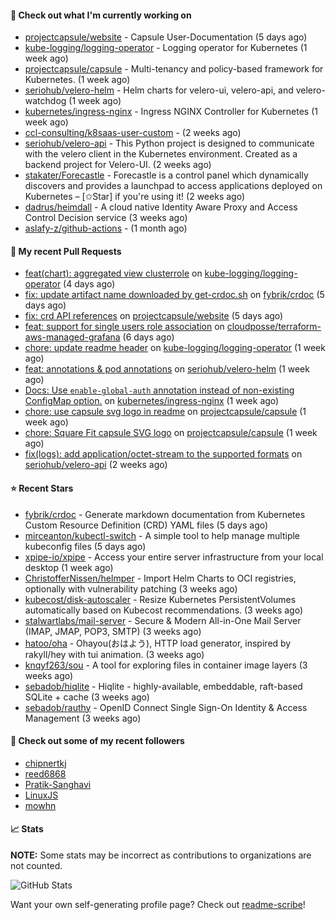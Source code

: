 #### 👷 Check out what I'm currently working on

- [projectcapsule/website](https://github.com/projectcapsule/website) - Capsule User-Documentation (5 days ago)
- [kube-logging/logging-operator](https://github.com/kube-logging/logging-operator) - Logging operator for Kubernetes (1 week ago)
- [projectcapsule/capsule](https://github.com/projectcapsule/capsule) - Multi-tenancy and policy-based framework for Kubernetes. (1 week ago)
- [seriohub/velero-helm](https://github.com/seriohub/velero-helm) - Helm charts for velero-ui, velero-api, and velero-watchdog (1 week ago)
- [kubernetes/ingress-nginx](https://github.com/kubernetes/ingress-nginx) - Ingress NGINX Controller for Kubernetes (1 week ago)
- [ccl-consulting/k8saas-user-custom](https://github.com/ccl-consulting/k8saas-user-custom) -  (2 weeks ago)
- [seriohub/velero-api](https://github.com/seriohub/velero-api) - This Python project is designed to communicate with the velero client in the Kubernetes environment. Created as a backend project for Velero-UI. (2 weeks ago)
- [stakater/Forecastle](https://github.com/stakater/Forecastle) - Forecastle is a control panel which dynamically discovers and provides a launchpad to access applications deployed on Kubernetes  – [✩Star] if you&#39;re using it! (2 weeks ago)
- [dadrus/heimdall](https://github.com/dadrus/heimdall) - A cloud native Identity Aware Proxy and Access Control Decision service (3 weeks ago)
- [aslafy-z/github-actions](https://github.com/aslafy-z/github-actions) -  (1 month ago)



#### 🔨 My recent Pull Requests

- [feat(chart): aggregated view clusterrole](https://github.com/kube-logging/logging-operator/pull/1989) on [kube-logging/logging-operator](https://github.com/kube-logging/logging-operator) (4 days ago)
- [fix: update artifact name downloaded by get-crdoc.sh](https://github.com/fybrik/crdoc/pull/321) on [fybrik/crdoc](https://github.com/fybrik/crdoc) (5 days ago)
- [fix: crd API references](https://github.com/projectcapsule/website/pull/16) on [projectcapsule/website](https://github.com/projectcapsule/website) (5 days ago)
- [feat: support for single users role association](https://github.com/cloudposse/terraform-aws-managed-grafana/pull/7) on [cloudposse/terraform-aws-managed-grafana](https://github.com/cloudposse/terraform-aws-managed-grafana) (6 days ago)
- [chore: update readme header](https://github.com/kube-logging/logging-operator/pull/1985) on [kube-logging/logging-operator](https://github.com/kube-logging/logging-operator) (1 week ago)
- [feat: annotations &amp; pod annotations](https://github.com/seriohub/velero-helm/pull/59) on [seriohub/velero-helm](https://github.com/seriohub/velero-helm) (1 week ago)
- [Docs: Use `enable-global-auth` annotation instead of non-existing ConfigMap option.](https://github.com/kubernetes/ingress-nginx/pull/12976) on [kubernetes/ingress-nginx](https://github.com/kubernetes/ingress-nginx) (1 week ago)
- [chore: use capsule svg logo in readme](https://github.com/projectcapsule/capsule/pull/1401) on [projectcapsule/capsule](https://github.com/projectcapsule/capsule) (1 week ago)
- [chore: Square Fit capsule SVG logo](https://github.com/projectcapsule/capsule/pull/1400) on [projectcapsule/capsule](https://github.com/projectcapsule/capsule) (1 week ago)
- [fix(logs): add application/octet-stream to the supported formats](https://github.com/seriohub/velero-api/pull/48) on [seriohub/velero-api](https://github.com/seriohub/velero-api) (2 weeks ago)

#### ⭐ Recent Stars

- [fybrik/crdoc](https://github.com/fybrik/crdoc) - Generate markdown documentation from Kubernetes Custom Resource Definition (CRD) YAML files (5 days ago)
- [mirceanton/kubectl-switch](https://github.com/mirceanton/kubectl-switch) - A simple tool to help manage multiple kubeconfig files (5 days ago)
- [xpipe-io/xpipe](https://github.com/xpipe-io/xpipe) - Access your entire server infrastructure from your local desktop (1 week ago)
- [ChristofferNissen/helmper](https://github.com/ChristofferNissen/helmper) - Import Helm Charts to OCI registries, optionally with vulnerability patching (3 weeks ago)
- [kubecost/disk-autoscaler](https://github.com/kubecost/disk-autoscaler) - Resize Kubernetes PersistentVolumes automatically based on Kubecost recommendations. (3 weeks ago)
- [stalwartlabs/mail-server](https://github.com/stalwartlabs/mail-server) - Secure &amp; Modern All-in-One Mail Server (IMAP, JMAP, POP3, SMTP) (3 weeks ago)
- [hatoo/oha](https://github.com/hatoo/oha) - Ohayou(おはよう), HTTP load generator, inspired by rakyll/hey with tui animation. (3 weeks ago)
- [knqyf263/sou](https://github.com/knqyf263/sou) - A tool for exploring files in container image layers (3 weeks ago)
- [sebadob/hiqlite](https://github.com/sebadob/hiqlite) - Hiqlite - highly-available, embeddable, raft-based SQLite &#43; cache (3 weeks ago)
- [sebadob/rauthy](https://github.com/sebadob/rauthy) - OpenID Connect Single Sign-On Identity &amp; Access Management (3 weeks ago)

#### 👯 Check out some of my recent followers

- [chipnertkj](https://github.com/chipnertkj)
- [reed6868](https://github.com/reed6868)
- [Pratik-Sanghavi](https://github.com/Pratik-Sanghavi)
- [LinuxJS](https://github.com/LinuxJS)
- [mowhn](https://github.com/mowhn)

#### 📈 Stats

**NOTE:** Some stats may be incorrect as contributions to organizations
are not counted.

![GitHub Stats](https://github-readme-stats.vercel.app/api?username=aslafy-z&count_private=false&theme=tokyonight&show_icons=true)

Want your own self-generating profile page? Check out [readme-scribe](https://github.com/muesli/readme-scribe)!
